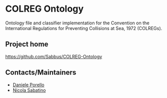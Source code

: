 # COLREG Ontology
Ontology file and classifier implementation for the Convention on the International Regulations for Preventing Collisions at Sea, 1972 (COLREGs).

## Project home
https://github.com/Sabbus/COLREG-Ontology

## Contacts/Maintainers
* [Daniele Porello](mailto:danieleporello@gmail.com)
* [Nicola Sabatino](mailto:nicola.sabatino@edu.unige.it)
